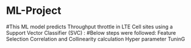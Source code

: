 # ML-Project
#This ML model predicts Throughput throttle in LTE Cell sites using a Support Vector Classifier (SVC) :
#Below steps were followed:
Feature Selection
Correlation and Collinearity  calculation
Hyper parameter TuninG
